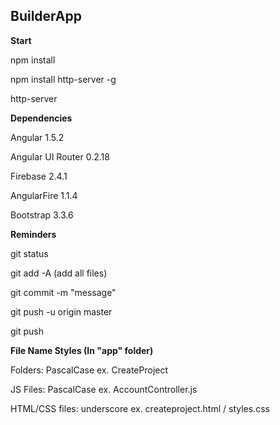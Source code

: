 ## BuilderApp

**Start**

npm install

npm install http-server -g

http-server

**Dependencies**

Angular 1.5.2

Angular UI Router 0.2.18

Firebase 2.4.1

AngularFire 1.1.4

Bootstrap 3.3.6

**Reminders**

git status

git add -A (add all files)

git commit -m "message"

git push -u origin master

git push

**File Name Styles (In "app" folder)**

Folders: PascalCase ex. CreateProject

JS Files: PascalCase ex. AccountController.js

HTML/CSS files: underscore ex. createproject.html / styles.css

